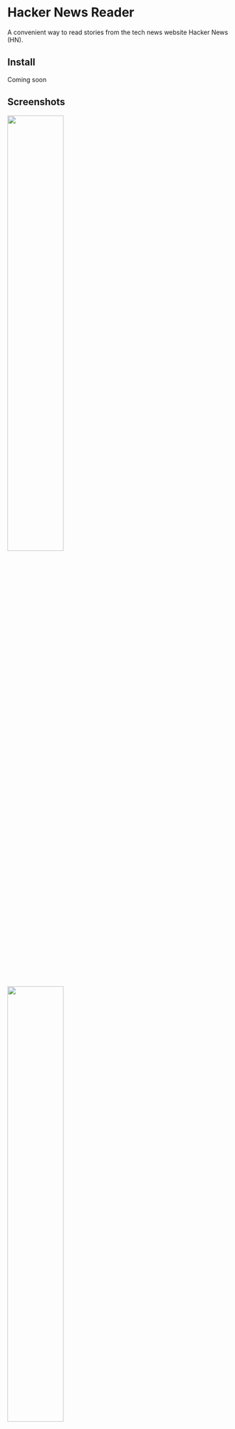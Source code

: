 # Hacker News Reader
A convenient way to read stories from the tech news website Hacker News (HN).

## Install
Coming soon

## Screenshots
<img src="https://github.com/mdhsieh/hacker-news-reader/blob/master/screenshots/browse_news.png" width="50%" height="50%">
<img src="https://github.com/mdhsieh/hacker-news-reader/blob/master/screenshots/add_favorite.png" width="50%" height="50%">
<img src="https://github.com/mdhsieh/hacker-news-reader/blob/master/screenshots/favorites.png" width="50%" height="50%">
<img src="https://github.com/mdhsieh/hacker-news-reader/blob/master/screenshots/sort_newest.png" width="50%" height="50%">
<img src="https://github.com/mdhsieh/hacker-news-reader/blob/master/screenshots/green_dark.png" width="50%" height="50%">
<img src="https://github.com/mdhsieh/hacker-news-reader/blob/master/screenshots/green_dark_favorites.png" width="50%" height="50%">

## Features
- Browse 100 top or latest stories
- Save favorites
- Search
- Customizable color with dark/light mode support

## Technologies Used
- SwiftUI
- Core Data
- MVVM
- Networking with JSON

